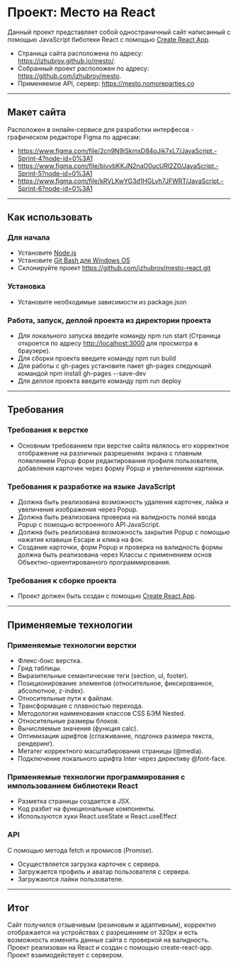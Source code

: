 # Проект: Место на React
Данный проект представляет собой одностраничный сайт написанный с помощью JavaScript биботеки React с помощью [Create React App](https://github.com/facebook/create-react-app).

* Страница сайта расположена по адресу: https://izhubrov.github.io/mesto/.
* Собранный проект расположен по адресу: https://github.com/izhubrov/mesto.
* Применяемое API, сервер:  https://mesto.nomoreparties.co
___
## Макет сайта

Расположен в онлайн-сервисе для разработки интерфесов - графическом редакторе Figma по адресам:
* https://www.figma.com/file/2cn9N9jSkmxD84oJik7xL7/JavaScript.-Sprint-4?node-id=0%3A1
* https://www.figma.com/file/bjyvbKKJN2naO0ucURl2Z0/JavaScript.-Sprint-5?node-id=0%3A1
* https://www.figma.com/file/kRVLKwYG3d1HGLvh7JFWRT/JavaScript.-Sprint-6?node-id=0%3A1

___
## Как использовать

### Для начала
* Установите [Node.js](https://nodejs.org/en/download/)
* Установите [Git Bash для Windows OS](https://gitforwindows.org/)
* Склонируйте проект https://github.com/izhubrov/mesto-react.git

### Установка
* Установите необходимые зависимости из package.json

### Работа, запуск, деплой проекта из директории проекта
* Для локального запуска введите команду npm run start (Страница откроется по адресу [http://localhost:3000](http://localhost:3000) для просмотра в браузере).
* Для сборки проекта введите команду npm run build
* Для работы с gh-pages установите пакет gh-pages следующей командой npm install gh-pages --save-dev
* Для деплоя проекта введите команду npm run deploy

___
## Требования

### Требования к верстке
* Основным требованием при верстке сайта являлось его корректное отображение на различных разрешениях экрана с плавным появлением Popup форм редактирования профиля пользователя, добавления карточек через форму Popup и увеличением картинки.

### Требования к разработке на языке JavaScript 
* Должна быть реализована возможность удаления карточек, лайка и увеличения изображения через Popup.
* Должна быть реализована проверка на валидность полей ввода Popup с помощью встроенного API JavaScript.
* Должна быть реализована возможность закрытия Popup с помощью нажатия клавиши Escape и клика на фон.
* Создание карточки, форм Popup и проверка на валидность формы должна быть реализована через Классы с применением основ Объектно-ориентированного программирования.

### Требования к сборке проекта
* Проект должен быть создан с помощью [Create React App](https://github.com/facebook/create-react-app).

___
## Применяемые технологии

### Применяемые технологии верстки
* Флекс-бокс верстка.
* Грид таблицы.
* Выразительные семантические теги (section, ul, footer).
* Позиционирование элементов (относительное, фиксированное, абсолютное, z-index).
* Относительные пути к файлам.
* Трансформация с плавностью перехода.
* Методология наименования классов CSS БЭМ Nested.
* Относительные размеры блоков.
* Вычисляемые значения (функция calc).
* Оптимизация шрифтов (сглаживание, подгонка размера текста, рендеринг).
* Метатег корректного масштабирования страницы (@media).
* Подключение локального шрифта Inter через директиву @font-face.

### Применяемые технологии программирования с импользованием библиотеки React
* Разметка страницы создается в JSX.
* Код разбит на функциональные компоненты.
* Используются хуки React.useState и React.useEffect

### API
C помощью метода fetch и промисов (Promise).
* Осуществляется загрузка карточек с сервера.
* Загружается профиль и аватар пользователя с сервера.
* Загружаются лайки пользователе.
___
## Итог

Сайт получился отзывчивым (резиновым и адаптивным), корректно отображается на устройствах с разрешением от 320px и есть возможность изменять данные сайта с проверкой на валидность.
Проект реализован на React и создан с помощью create-react-app.
Проект взаимодействует с сервером.

